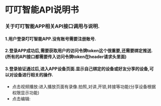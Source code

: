 # 叮叮智能API说明书

### 关于叮叮智能APP相关API接口调用与说明.

#### 1.用户登录叮叮智能APP.没有账号需要注册账号.

#### 2.登录APP成功后,需要获取用户的访问令牌token这个很重要,还需要绑定推送.\(所有的API接口都需要传入访问令牌token在header请求头里面\)

#### 3.登录验证通过后,进入APP设备页面.显示自己绑定的设备或好友分享的设备,可以对设备进行相关的操作.

* 点击视频播放:进入播放页面有录像.拍照,对讲,开锁,转接等功能\(分享设备根据权限显示功能\)
* 点击编辑:




